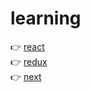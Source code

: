 # learning

:point_right: [react](https://github.com/onmidnightblue/learning/blob/1872db58b25a7a0db22829855e2becb31895e324/react/README.md) <br />
:point_right: [redux](https://github.com/onmidnightblue/learning/blob/1872db58b25a7a0db22829855e2becb31895e324/redux/README.md) <br />
:point_right: [next](https://github.com/onmidnightblue/learning/blob/1872db58b25a7a0db22829855e2becb31895e324/next/README.md) <br />
